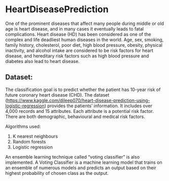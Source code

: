 # HeartDiseasePrediction

One of the prominent diseases that affect many people during middle or old age is heart disease, and in many cases it eventually leads to fatal complications. Heart disease (HD) has been considered as one of the complex and life deadliest human diseases in the world.
Age, sex, smoking, family history, cholesterol, poor diet, high blood pressure, obesity, physical inactivity, and alcohol intake are considered to be risk factors for heart disease, and hereditary risk factors such as high blood pressure and diabetes also lead to heart disease.

## Dataset:
The classification goal is to predict whether the patient has 10-year risk of future coronary heart disease (CHD). The dataset (https://www.kaggle.com/dileep070/heart-disease-prediction-using-logistic-regression) provides the patients’ information. It includes over 4,000 records and 15 attributes. Each attribute is a potential risk factor. There are both demographic, behavioural and medical risk factors.

Algorithms used:
1) K nearest neighbours
2) Random forests
3) Logistic regression

An ensemble learning technique called “voting classifier” is also implemented. 
A Voting Classifier is a machine learning model that trains on an ensemble of numerous models and predicts an output based on their highest probability of chosen class as the output.
